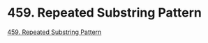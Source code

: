 # 459. Repeated Substring Pattern

[459. Repeated Substring Pattern](https://leetcode.com/problems/repeated-substring-pattern/description/)